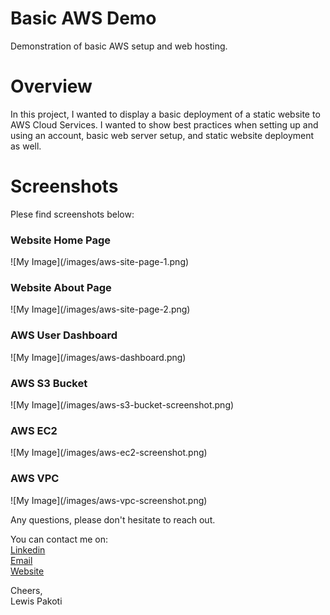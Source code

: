 # Basic AWS Demo
Demonstration of basic AWS setup and web hosting.

# Overview
In this project, I wanted to display a basic deployment of a static website to AWS Cloud Services. I wanted to show best practices when setting up and using an account, basic web server setup, and static website deployment as well.

# Screenshots
Plese find screenshots below:

<h3>Website Home Page</h3>
![My Image](/images/aws-site-page-1.png)

<h3>Website About Page</h3>
![My Image](/images/aws-site-page-2.png)

<h3>AWS User Dashboard</h3>
![My Image](/images/aws-dashboard.png)

<h3>AWS S3 Bucket</h3>
![My Image](/images/aws-s3-bucket-screenshot.png)

<h3>AWS EC2</h3>
![My Image](/images/aws-ec2-screenshot.png)

<h3>AWS VPC</h3>
![My Image](/images/aws-vpc-screenshot.png)

Any questions, please don't hesitate to reach out.

You can contact me on:
<br>
<a href="https://www.linkedin.com/in/lewispakoti/" target="_blank">Linkedin</a>
<br>
<a href="mailto:lewispakoti@gmail.com" target="_blank">Email</a>
<br>
<a href="https://www.lewispak.dev" target="_blank">Website</a>
<br>

Cheers,
<br>
Lewis Pakoti



